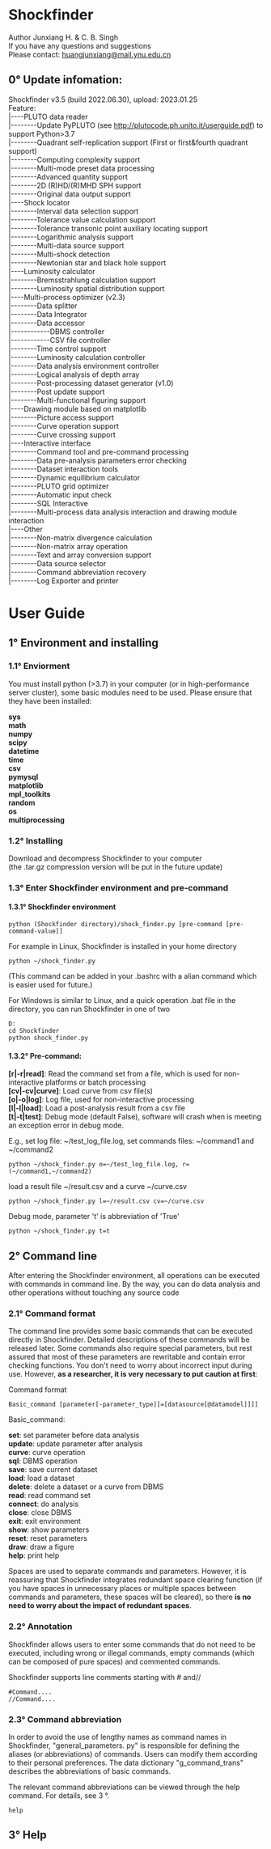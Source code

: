 # Shockfinder

Author Junxiang H. & C. B. Singh<br>
If you have any questions and suggestions<br>
Please contact: huangjunxiang@mail.ynu.edu.cn

## 0° Update infomation:

Shockfinder v3.5 (build 2022.06.30), upload: 2023.01.25<br>
Feature:<br>
|----PLUTO data reader<br>
|--------Update PyPLUTO (see http://plutocode.ph.unito.it/userguide.pdf) to support Python>3.7<br>
|--------Quadrant self-replication support (First or first&fourth quadrant support)<br>
|--------Computing complexity support<br>
|--------Multi-mode preset data processing<br>
|--------Advanced quantity support<br>
|--------2D (R)HD/(R)MHD SPH support<br>
|--------Original data output support<br>
|----Shock locator<br>
|--------Interval data selection support<br>
|--------Tolerance value calculation support<br>
|--------Tolerance transonic point auxiliary locating support<br>
|--------Logarithmic analysis support<br>
|--------Multi-data source support<br>
|--------Multi-shock detection<br>
|--------Newtonian star and black hole support<br>
|----Luminosity calculator<br>
|--------Bremsstrahlung calculation support<br>
|--------Luminosity spatial distribution support<br>
|----Multi-process optimizer (v2.3)<br>
|--------Data splitter<br>
|--------Data Integrator<br>
|--------Data accessor<br>
|------------DBMS controller<br>
|------------CSV file controller<br>
|--------Time control support<br>
|--------Luminosity calculation controller<br>
|--------Data analysis environment controller<br>
|--------Logical analysis of depth array<br>
|--------Post-processing dataset generator (v1.0)<br>
|--------Post update support<br>
|--------Multi-functional figuring support<br>
|----Drawing module based on matplotlib<br>
|--------Picture access support<br>
|--------Curve operation support<br>
|--------Curve crossing support<br>
|----Interactive interface<br>
|--------Command tool and pre-command processing<br>
|--------Data pre-analysis parameters error checking<br>
|--------Dataset interaction tools<br>
|--------Dynamic equilibrium calculator<br>
|--------PLUTO grid optimizer<br>
|--------Automatic input check<br>
|--------SQL Interactive<br>
|--------Multi-process data analysis interaction and drawing module interaction<br>
|----Other<br>
|--------Non-matrix divergence calculation<br>
|--------Non-matrix array operation<br>
|--------Text and array conversion support<br>
|--------Data source selector<br>
|--------Command abbreviation recovery<br>
|--------Log Exporter and printer<br>

# User Guide

## 1° Environment and installing

###  1.1° Enviorment
You must install python (>3.7) in your computer (or in high-performance server cluster), some basic modules need to be used. Please ensure that they have been installed:

**sys<br>
math<br>
numpy<br>
scipy<br>
datetime<br>
time<br>
csv<br>
pymysql<br>
matplotlib<br>
mpl_toolkits<br>
random<br>
os<br>
multiprocessing**

### 1.2° Installing
Download and decompress Shockfinder to your computer<br>
(the .tar.gz compression version will be put in the future update)

### 1.3° Enter Shockfinder environment and pre-command

#### 1.3.1° Shockfinder environment

```shell
python (Shockfinder directory)/shock_finder.py [pre-command [pre-command-value]]
```

For example in Linux, Shockfinder is installed in your home directory<br>
```shell
python ~/shock_finder.py
```
(This command can be added in your .bashrc with a alian command which is easier used for future.)

For Windows is similar to Linux, and a quick operation .bat file in the directory, you can run Shockfinder in one of two<br>
```shell
D:
cd Shockfinder
python shock_finder.py
```

#### 1.3.2° Pre-command:

**[r|-r|read]**: Read the command set from a file, which is used for non-interactive platforms or batch processing<br>
**[cv|-cv|curve]**: Load curve from csv file(s)<br>
**[o|-o|log]**: Log file, used for non-interactive processing<br>
**[l|-l|load]**: Load a post-analysis result from a csv file<br>
**[t|-t|test]**: Debug mode (default False), software will crash when is meeting an exception error in debug mode.

E.g., set log file: ~/test_log_file.log, set commands files: ~/command1 and ~/command2<br>
```shell
python ~/shock_finder.py o=~/test_log_file.log, r=(~/command1,~/command2)
```
load a result file ~/result.csv and a curve ~/curve.csv<br>
```shell
python ~/shock_finder.py l=~/result.csv cv=~/curve.csv
```
Debug mode, parameter 't' is abbreviation of 'True'<br>
```shell
python ~/shock_finder.py t=t
```

## 2° Command line

After entering the Shockfinder environment, all operations can be executed with commands in command line. By the way, you can do data analysis and other operations without touching any source code<br>

### 2.1° Command format

The command line provides some basic commands that can be executed directly in Shockfinder. Detailed descriptions of these commands will be released later. Some commands also require special parameters, but rest assured that most of these parameters are rewritable and contain error checking functions. You don't need to worry about incorrect input during use. However, **as a researcher, it is very necessary to put caution at first**:

Command format
```shell
Basic_command [parameter[-parameter_type][=[datasource[@datamodel]]]]
```

Basic_command:

**set**: set parameter before data analysis<br>
**update**: update parameter after analysis<br>
**curve**: curve operation<br>
**sql**: DBMS operation<br>
**save**: save current dataset<br>
**load**: load a dataset<br>
**delete**: delete a dataset or a curve from DBMS<br>
**read**: read command set<br>
**connect**: do analysis<br>
**close**: close DBMS<br>
**exit**: exit environment<br>
**show**: show parameters<br>
**reset**: reset parameters<br>
**draw**: draw a figure<br>
**help**: print help

Spaces are used to separate commands and parameters. However, it is reassuring that Shockfinder integrates redundant space clearing function (if you have spaces in unnecessary places or multiple spaces between commands and parameters, these spaces will be cleared), so there **is no need to worry about the impact of redundant spaces**.

### 2.2° Annotation

Shockfinder allows users to enter some commands that do not need to be executed, including wrong or illegal commands, empty commands (which can be composed of pure spaces) and commented commands.

Shockfinder supports line comments starting with # and//<br>
```shell
#Command....
//Command....
```

### 2.3° Command abbreviation

In order to avoid the use of lengthy names as command names in Shockfinder, "general_parameters. py" is responsible for defining the aliases (or abbreviations) of commands. Users can modify them according to their personal preferences. The data dictionary "g_command_trans" describes the abbreviations of basic commands.

The relevant command abbreviations can be viewed through the help command. For details, see 3 °.
```shell
help
```

## 3° Help
